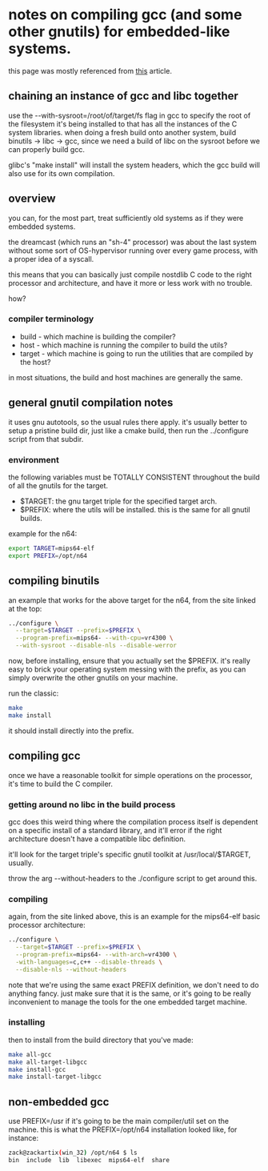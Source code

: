# notes on compiling gcc (and some other gnutils) for embedded-like systems.

this page was mostly referenced from [this](https://www.moria.us/blog/2020/10/n64-part1-land-of-pain) article.

## chaining an instance of gcc and libc together

use the --with-sysroot=/root/of/target/fs flag in gcc to specify the root of the filesystem it's being installed
to that has all the instances of the C system libraries.
when doing a fresh build onto another system, build binutils -> libc -> gcc, since
we need a build of libc on the sysroot before we can properly build gcc.

glibc's "make install" will install the system headers, which the gcc build will also use for its own compilation.

## overview

you can, for the most part, treat sufficiently old systems as if they
were embedded systems.

the dreamcast (which runs an "sh-4" processor) was about the last system without some sort of 
OS-hypervisor running over every game process, with a proper idea of a syscall.

this means that you can basically just compile nostdlib C code to the right
processor and architecture, and have it more or less work with no trouble.

how?

### compiler terminology

+ build - which machine is building the compiler?
+ host - which machine is running the compiler to build the utils?
+ target - which machine is going to run the utilities that are compiled by the host?

in most situations, the build and host machines are generally the same.

## general gnutil compilation notes

it uses gnu autotools, so the usual rules there apply. 
it's usually better to setup a pristine build dir, just like a cmake build,
then run the ../configure script from that subdir.

### environment

the following variables must be TOTALLY CONSISTENT throughout the build of 
all the gnutils for the target.

+ $TARGET: the gnu target triple for the specified target arch.
+ $PREFIX: where the utils will be installed. this is the same for all gnutil builds.

example for the n64: 

```bash
export TARGET=mips64-elf
export PREFIX=/opt/n64
```

## compiling binutils

an example that works for the above target for the n64, 
from the site linked at the top:

```bash
../configure \
  --target=$TARGET --prefix=$PREFIX \
  --program-prefix=mips64- --with-cpu=vr4300 \
  --with-sysroot --disable-nls --disable-werror
```

now, before installing, ensure that you actually set the $PREFIX. it's really
easy to brick your operating system messing with the prefix, as you can simply overwrite the other
gnutils on your machine.

run the classic:

```bash
make 
make install
```

it should install directly into the prefix.

## compiling gcc

once we have a reasonable toolkit for simple operations on the processor,
it's time to build the C compiler.

### getting around no libc in the build process

gcc does this weird thing where the compilation process itself is 
dependent on a specific install of a standard library, and it'll error
if the right architecture doesn't have a compatible libc definition.

it'll look for the target triple's specific gnutil toolkit at 
/usr/local/$TARGET, usually.

throw the arg --without-headers to the ./configure script to get around this.

### compiling

again, from the site linked above, this is an example for the mips64-elf
basic processor architecture:

```bash
../configure \
  --target=$TARGET --prefix=$PREFIX \
  --program-prefix=mips64- --with-arch=vr4300 \
  -with-languages=c,c++ --disable-threads \
  --disable-nls --without-headers
```

note that we're using the same exact PREFIX definition, we don't need to do anything
fancy. just make sure that it is the same, or it's going to be really inconvenient
to manage the tools for the one embedded target machine.

### installing

then to install from the build directory that you've made:

```bash
make all-gcc
make all-target-libgcc
make install-gcc
make install-target-libgcc
```

## non-embedded gcc

use PREFIX=/usr if it's going to be the main compiler/util set on the machine.
this is what the PREFIX=/opt/n64 installation looked like, for instance:
```bash
zack@zackartix(win_32) /opt/n64 $ ls
bin  include  lib  libexec  mips64-elf  share
```
